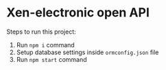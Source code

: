 # Xen-electronic open API

Steps to run this project:

1. Run `npm i` command
2. Setup database settings inside `ormconfig.json` file
3. Run `npm start` command
